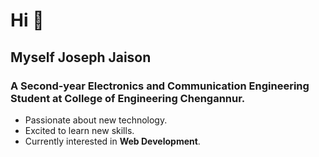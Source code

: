 # Hi 👋
## Myself Joseph Jaison
### A Second-year Electronics and Communication Engineering Student at College of Engineering Chengannur.
   * Passionate about new technology.
   * Excited to learn new skills.
   * Currently interested in **Web Development**.
